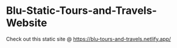 # Blu-Static-Tours-and-Travels-Website

Check out this static site @ https://blu-tours-and-travels.netlify.app/
